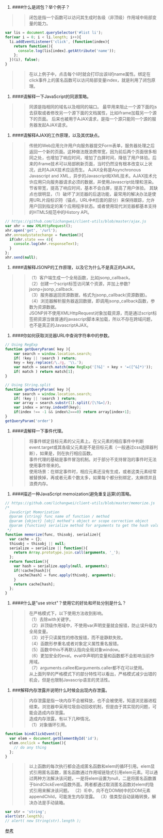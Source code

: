 
1. ####什么是闭包？举个例子？
>> 闭包是指一个函数可以访问其生成时各级（非顶级）作用域中局部变量的能力。  
```js
var lis = document.querySelector('#list li');
for(var i = 0; i < li.length; i++){
  li.addEventListener('click', (function(index){
    return function(){
      console.log(lis[index].getAttribute('name'));
    };
  })(i), false);
}
```
>> 在以上例子中，点击每个li时就会打印出该li的name属性。绑定在click事件上的匿名函数可以访问局部变量index，就是利用了闭包原理。

1. ####请解释一下JavaScript的同源策略。
>> 同源是指相同的域名以及相同的端口。
>> 最早用来阻止一个源下面的js去获取或者修改另一个源下面的文档属性，比如iframe加载另一个源下的页面。
>> 后来也被用于AJAX请求，是指一个源只能同一个源的服务器发起AJAX请求。    

1. ####请解释AJAX的工作原理，以及其优缺点。
>> 传统的Web应用允许用户向服务器提交Form表单，服务器处理之后返回一个新的页面。这种做法既浪费带宽，因为前后两个页面很多相同之处，也增加了响应时间，增加了白屏时间，降低了用户体验。后来的iframe技术可以局部刷新页面，当时仍然没有根本改变以上状况，此时AJAX技术应运而生。
>> AJAX全称是Asynchronous Javascript and XML，异步的Javascript和XML技术。AJAX技术允许应用只向服务器请求必须的数据，并使用Javascript处理和渲染。节省带宽，提高了响应时间，基本不会白屏，提高了用户体验。
>> 其缺点也很明显，（1）破坏了浏览器的后退功能，最常用的解决办法是使用URL片段标识符（锚点，URL中#后面的部分）来保持跟踪，允许用户回到指定的某个应用程序状态。或者使用现代浏览器都基本支持的HTML5规范中的History API。
```javascript
// https://github.com/lichangwei/client-utils/blob/master/ajax.js
var xhr = new XMLHttpRequest();
xhr.open('get', '/url');
xhr.onreadystatechange = function(){
  if(xhr.state === 4){
    console.log(xhr.responseText);
  }
};
xhr.send(null);
```

1. ####请解释JSONP的工作原理，以及它为什么不是真正的AJAX。
>>（1）客户端生成一个全局函数，比如jsonp_callback。  
>>（2）创建一个script标签访问某个资源，并加上参数?jsonp=jsonp_callback.  
>>（3）服务器返回资源数据，格式为jsonp_callback(资源数据)。  
>>（4）浏览器解析服务器返回数据，即调用jsonp_callback函数，参数为资源数据。  
>>JSONP并不使用XMLHttpRequest对象加载资源，而是通过script标签把资源当做普通的javascript脚本来加载，所以不存在跨域问题，也不是真正的JavascriptAJAX。

1. ####你如何获取浏览器URL中查询字符串中的参数。
```javascript
// Using RegExp  
function getQueryParam( key ){
    var search = window.location.search;
    if( !key || !search ) return;
    key = key.replace(/\./g, '\\.');
    var match = search.match(new RegExp('[?&]' + key + '=([^&]*)'));
    if( match ) return match[1];
}
```
```javascript
// Using String.split
function getQueryParam( key ){
    var search = window.location.search;
    if( !key || !search ) return;
    var array = search.substr(1).split(/[\?&=]/);
    var index = array.indexOf(key);
    if(index !== -1 && index%2===0) return array[index+1];
}
getQueryParam('order')
```

1. ####请解释一下事件代理。
>> 将事件绑定目标元素的父元素上。在父元素的相应事件中判断event.target或其各级父元素是不是目标元素（一般通过css选择器判断），如果是，则在执行相应函数。  
>> 事件代理的基础是事件冒泡机制。对于部分不支持冒泡的事件时无法使用事件带来的。  
>> 使用场景：在绑定事件时，相应元素还没有生成，或者这类元素经常被替换掉，再或者元素个数太多，如果每个都分别绑定，太麻烦并且浪费内存。  

1. ####描述一种JavaScript memoization(避免重复运算)的策略。
```javascript
// https://github.com/lichangwei/client-utils/blob/master/memorize.js
/*
  JavaScript Momorization
  @param {string} func name of function / method
  @param {object} [obj] mothed's object or scope correction object
  @param {function} serialize method for arguments to get the hash value.
 */
function memorize(func, thisobj, serialize){
  var cache = {};
  thisobj = thisobj || null;
  serialize = serialize || function(){
    return Array.prototype.join.call(arguments, '_');
  };
  return function(){
    var hash = serialize.apply(null, arguments);
    if(!cache[hash]){
      cache[hash] = func.apply(thisobj, arguments);
    }
    return cache[hash];
  };
}
```
1. ####什么是"use strict"？使用它的好处和坏处分别是什么？
>> 在严格模式下，以下使用方法收到影响。  
>> （1）去除with关键字。  
>> （2）非顶级作用域中，不使用var声明变量就会报错，防止误升级为全局变量。  
>> （3）对于只读属性的修改报错，而不是静默失败。  
>> （4）函数形参重名或者对象定义属性重名报错。  
>> （5）函数中this不再默认指向全局对象window。  
>> （6）更加安全的eval。eval中声明的变量和函数都不会影响当前作用域。  
>> （7）arguments.callee和arguments.caller都不在可以使用。  
>> 从上面列举的严格模式下的部分特性可以看出，严格模式减少出错的机会，但是也限制Javascrip语言的灵活性。  

1. ###解释内存泄露并说明什么时候会出现内存泄露。
>> 内存泄露是指一块内存不会被释放，也不会被使用，知道浏览器进程结束。浏览器中采用垃圾自动回收机制，但是由于其实现的问题，可能会造成内存泄露。  
>> 造成内存泄露，有以下几种情况。  
>> （1）对象循环引用。
```javascript
function bindClickEvent(){
  var elem = document.getElementById('id');
  elem.onclick = function(){
    // do any thing
  }; 
}
```
>> 以上函数的每次执行都会造成匿名函数和elem的循环引用。elem显式引用匿名函数，匿名函数通过作用域链隐式引用elem元素。可以通过两种方法解决该问题，一是将elem设置为null，二是将匿名函数置于bindClickEvent函数外面。两者都通过取消匿名函数对elem的隐式引用来解决该问题。
>> （2）IE中，向不在DOM树中的DOM元素appendChild，可能发生内存泄露。
>> （3）值类型自动装箱转换，解决办法是手动装箱。
```js
var str = 'string';
alert(str.length);
// alert( new String(str).length );
```
[参考](http://www.cnblogs.com/winter-cn/archive/2008/06/26/1213151.html)  

